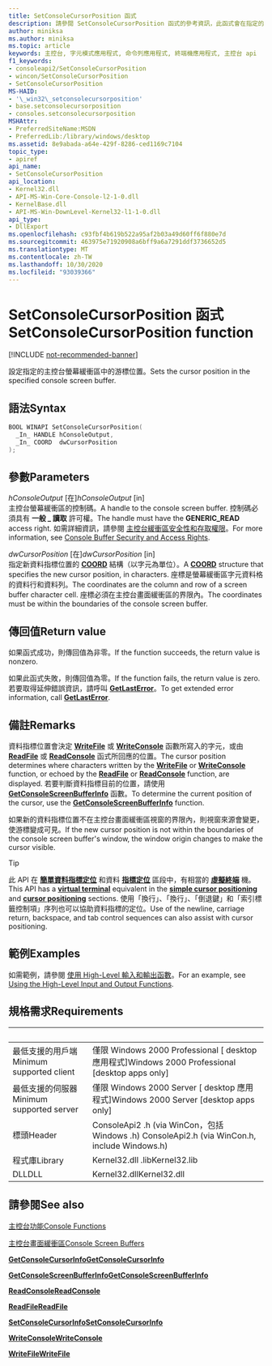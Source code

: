 ```yaml
---
title: SetConsoleCursorPosition 函式
description: 請參閱 SetConsoleCursorPosition 函式的參考資訊，此函式會在指定的主控台螢幕緩衝區中設定游標位置。
author: miniksa
ms.author: miniksa
ms.topic: article
keywords: 主控台, 字元模式應用程式, 命令列應用程式, 終端機應用程式, 主控台 api
f1_keywords:
- consoleapi2/SetConsoleCursorPosition
- wincon/SetConsoleCursorPosition
- SetConsoleCursorPosition
MS-HAID:
- '\_win32\_setconsolecursorposition'
- base.setconsolecursorposition
- consoles.setconsolecursorposition
MSHAttr:
- PreferredSiteName:MSDN
- PreferredLib:/library/windows/desktop
ms.assetid: 8e9abada-a64e-429f-8286-ced1169c7104
topic_type:
- apiref
api_name:
- SetConsoleCursorPosition
api_location:
- Kernel32.dll
- API-MS-Win-Core-Console-l2-1-0.dll
- KernelBase.dll
- API-MS-Win-DownLevel-Kernel32-l1-1-0.dll
api_type:
- DllExport
ms.openlocfilehash: c93fbf4b619b522a95af2b03a49d60ff6f880e7d
ms.sourcegitcommit: 463975e71920908a6bff9a6a7291ddf3736652d5
ms.translationtype: MT
ms.contentlocale: zh-TW
ms.lasthandoff: 10/30/2020
ms.locfileid: "93039366"
---
```

# <a name="setconsolecursorposition-function"></a><span data-ttu-id="b6aa1-104">SetConsoleCursorPosition 函式</span><span class="sxs-lookup"><span data-stu-id="b6aa1-104">SetConsoleCursorPosition function</span></span>

[!INCLUDE [not-recommended-banner](./includes/not-recommended-banner.md)]

<span data-ttu-id="b6aa1-105">設定指定的主控台螢幕緩衝區中的游標位置。</span><span class="sxs-lookup"><span data-stu-id="b6aa1-105">Sets the cursor position in the specified console screen buffer.</span></span>

## <a name="syntax"></a><span data-ttu-id="b6aa1-106">語法</span><span class="sxs-lookup"><span data-stu-id="b6aa1-106">Syntax</span></span>

```C
BOOL WINAPI SetConsoleCursorPosition(
  _In_ HANDLE hConsoleOutput,
  _In_ COORD  dwCursorPosition
);
```

## <a name="parameters"></a><span data-ttu-id="b6aa1-107">參數</span><span class="sxs-lookup"><span data-stu-id="b6aa1-107">Parameters</span></span>

<span data-ttu-id="b6aa1-108">*hConsoleOutput* \[在\]</span><span class="sxs-lookup"><span data-stu-id="b6aa1-108">*hConsoleOutput* \[in\]</span></span>  
<span data-ttu-id="b6aa1-109">主控台螢幕緩衝區的控制碼。</span><span class="sxs-lookup"><span data-stu-id="b6aa1-109">A handle to the console screen buffer.</span></span> <span data-ttu-id="b6aa1-110">控制碼必須具有 **一般 \_ 讀取** 許可權。</span><span class="sxs-lookup"><span data-stu-id="b6aa1-110">The handle must have the **GENERIC\_READ** access right.</span></span> <span data-ttu-id="b6aa1-111">如需詳細資訊，請參閱 [主控台緩衝區安全性和存取權限](console-buffer-security-and-access-rights.md)。</span><span class="sxs-lookup"><span data-stu-id="b6aa1-111">For more information, see [Console Buffer Security and Access Rights](console-buffer-security-and-access-rights.md).</span></span>

<span data-ttu-id="b6aa1-112">*dwCursorPosition* \[在\]</span><span class="sxs-lookup"><span data-stu-id="b6aa1-112">*dwCursorPosition* \[in\]</span></span>  
<span data-ttu-id="b6aa1-113">指定新資料指標位置的 [**COORD**](coord-str.md) 結構（以字元為單位）。</span><span class="sxs-lookup"><span data-stu-id="b6aa1-113">A [**COORD**](coord-str.md) structure that specifies the new cursor position, in characters.</span></span> <span data-ttu-id="b6aa1-114">座標是螢幕緩衝區字元資料格的資料行和資料列。</span><span class="sxs-lookup"><span data-stu-id="b6aa1-114">The coordinates are the column and row of a screen buffer character cell.</span></span> <span data-ttu-id="b6aa1-115">座標必須在主控台畫面緩衝區的界限內。</span><span class="sxs-lookup"><span data-stu-id="b6aa1-115">The coordinates must be within the boundaries of the console screen buffer.</span></span>

## <a name="return-value"></a><span data-ttu-id="b6aa1-116">傳回值</span><span class="sxs-lookup"><span data-stu-id="b6aa1-116">Return value</span></span>

<span data-ttu-id="b6aa1-117">如果函式成功，則傳回值為非零。</span><span class="sxs-lookup"><span data-stu-id="b6aa1-117">If the function succeeds, the return value is nonzero.</span></span>

<span data-ttu-id="b6aa1-118">如果此函式失敗，則傳回值為零。</span><span class="sxs-lookup"><span data-stu-id="b6aa1-118">If the function fails, the return value is zero.</span></span> <span data-ttu-id="b6aa1-119">若要取得延伸錯誤資訊，請呼叫 [**GetLastError**](https://msdn.microsoft.com/library/windows/desktop/ms679360)。</span><span class="sxs-lookup"><span data-stu-id="b6aa1-119">To get extended error information, call [**GetLastError**](https://msdn.microsoft.com/library/windows/desktop/ms679360).</span></span>

## <a name="remarks"></a><span data-ttu-id="b6aa1-120">備註</span><span class="sxs-lookup"><span data-stu-id="b6aa1-120">Remarks</span></span>

<span data-ttu-id="b6aa1-121">資料指標位置會決定 [**WriteFile**](https://msdn.microsoft.com/library/windows/desktop/aa365747) 或 [**WriteConsole**](writeconsole.md) 函數所寫入的字元，或由 [**ReadFile**](https://msdn.microsoft.com/library/windows/desktop/aa365467) 或 [**ReadConsole**](readconsole.md) 函式所回應的位置。</span><span class="sxs-lookup"><span data-stu-id="b6aa1-121">The cursor position determines where characters written by the [**WriteFile**](https://msdn.microsoft.com/library/windows/desktop/aa365747) or [**WriteConsole**](writeconsole.md) function, or echoed by the [**ReadFile**](https://msdn.microsoft.com/library/windows/desktop/aa365467) or [**ReadConsole**](readconsole.md) function, are displayed.</span></span> <span data-ttu-id="b6aa1-122">若要判斷資料指標目前的位置，請使用 [**GetConsoleScreenBufferInfo**](getconsolescreenbufferinfo.md) 函數。</span><span class="sxs-lookup"><span data-stu-id="b6aa1-122">To determine the current position of the cursor, use the [**GetConsoleScreenBufferInfo**](getconsolescreenbufferinfo.md) function.</span></span>

<span data-ttu-id="b6aa1-123">如果新的資料指標位置不在主控台畫面緩衝區視窗的界限內，則視窗來源會變更，使游標變成可見。</span><span class="sxs-lookup"><span data-stu-id="b6aa1-123">If the new cursor position is not within the boundaries of the console screen buffer's window, the window origin changes to make the cursor visible.</span></span>

> [!TIP]
> <span data-ttu-id="b6aa1-124">此 API 在 **[簡單資料指標定位](console-virtual-terminal-sequences.md#simple-cursor-positioning)** 和資料 **[指標定位](console-virtual-terminal-sequences.md#cursor-positioning)** 區段中，有相當的 **[虛擬終端](console-virtual-terminal-sequences.md)** 機。</span><span class="sxs-lookup"><span data-stu-id="b6aa1-124">This API has a **[virtual terminal](console-virtual-terminal-sequences.md)** equivalent in the **[simple cursor positioning](console-virtual-terminal-sequences.md#simple-cursor-positioning)** and **[cursor positioning](console-virtual-terminal-sequences.md#cursor-positioning)** sections.</span></span> <span data-ttu-id="b6aa1-125">使用「換行」、「換行」、「倒退鍵」和「索引標籤控制項」序列也可以協助資料指標的定位。</span><span class="sxs-lookup"><span data-stu-id="b6aa1-125">Use of the newline, carriage return, backspace, and tab control sequences can also assist with cursor positioning.</span></span>

## <a name="examples"></a><span data-ttu-id="b6aa1-126">範例</span><span class="sxs-lookup"><span data-stu-id="b6aa1-126">Examples</span></span>

<span data-ttu-id="b6aa1-127">如需範例，請參閱 [使用 High-Level 輸入和輸出函數](using-the-high-level-input-and-output-functions.md)。</span><span class="sxs-lookup"><span data-stu-id="b6aa1-127">For an example, see [Using the High-Level Input and Output Functions](using-the-high-level-input-and-output-functions.md).</span></span>

## <a name="requirements"></a><span data-ttu-id="b6aa1-128">規格需求</span><span class="sxs-lookup"><span data-stu-id="b6aa1-128">Requirements</span></span>

| &nbsp; | &nbsp; |
|-|-|
| <span data-ttu-id="b6aa1-129">最低支援的用戶端</span><span class="sxs-lookup"><span data-stu-id="b6aa1-129">Minimum supported client</span></span> | <span data-ttu-id="b6aa1-130">僅限 Windows 2000 Professional \[ desktop 應用程式\]</span><span class="sxs-lookup"><span data-stu-id="b6aa1-130">Windows 2000 Professional \[desktop apps only\]</span></span> |
| <span data-ttu-id="b6aa1-131">最低支援的伺服器</span><span class="sxs-lookup"><span data-stu-id="b6aa1-131">Minimum supported server</span></span> | <span data-ttu-id="b6aa1-132">僅限 Windows 2000 Server \[ desktop 應用程式\]</span><span class="sxs-lookup"><span data-stu-id="b6aa1-132">Windows 2000 Server \[desktop apps only\]</span></span> |
| <span data-ttu-id="b6aa1-133">標頭</span><span class="sxs-lookup"><span data-stu-id="b6aa1-133">Header</span></span> | <span data-ttu-id="b6aa1-134">ConsoleApi2 .h (via WinCon，包括 Windows .h) </span><span class="sxs-lookup"><span data-stu-id="b6aa1-134">ConsoleApi2.h (via WinCon.h, include Windows.h)</span></span> |
| <span data-ttu-id="b6aa1-135">程式庫</span><span class="sxs-lookup"><span data-stu-id="b6aa1-135">Library</span></span> | <span data-ttu-id="b6aa1-136">Kernel32.dll .lib</span><span class="sxs-lookup"><span data-stu-id="b6aa1-136">Kernel32.lib</span></span> |
| <span data-ttu-id="b6aa1-137">DLL</span><span class="sxs-lookup"><span data-stu-id="b6aa1-137">DLL</span></span> | <span data-ttu-id="b6aa1-138">Kernel32.dll</span><span class="sxs-lookup"><span data-stu-id="b6aa1-138">Kernel32.dll</span></span> |

## <a name="see-also"></a><span data-ttu-id="b6aa1-139">請參閱</span><span class="sxs-lookup"><span data-stu-id="b6aa1-139">See also</span></span>

[<span data-ttu-id="b6aa1-140">主控台功能</span><span class="sxs-lookup"><span data-stu-id="b6aa1-140">Console Functions</span></span>](console-functions.md)

[<span data-ttu-id="b6aa1-141">主控台畫面緩衝區</span><span class="sxs-lookup"><span data-stu-id="b6aa1-141">Console Screen Buffers</span></span>](console-screen-buffers.md)

[<span data-ttu-id="b6aa1-142">**GetConsoleCursorInfo**</span><span class="sxs-lookup"><span data-stu-id="b6aa1-142">**GetConsoleCursorInfo**</span></span>](getconsolecursorinfo.md)

[<span data-ttu-id="b6aa1-143">**GetConsoleScreenBufferInfo**</span><span class="sxs-lookup"><span data-stu-id="b6aa1-143">**GetConsoleScreenBufferInfo**</span></span>](getconsolescreenbufferinfo.md)

[<span data-ttu-id="b6aa1-144">**ReadConsole**</span><span class="sxs-lookup"><span data-stu-id="b6aa1-144">**ReadConsole**</span></span>](readconsole.md)

[<span data-ttu-id="b6aa1-145">**ReadFile**</span><span class="sxs-lookup"><span data-stu-id="b6aa1-145">**ReadFile**</span></span>](https://msdn.microsoft.com/library/windows/desktop/aa365467)

[<span data-ttu-id="b6aa1-146">**SetConsoleCursorInfo**</span><span class="sxs-lookup"><span data-stu-id="b6aa1-146">**SetConsoleCursorInfo**</span></span>](setconsolecursorinfo.md)

[<span data-ttu-id="b6aa1-147">**WriteConsole**</span><span class="sxs-lookup"><span data-stu-id="b6aa1-147">**WriteConsole**</span></span>](writeconsole.md)

[<span data-ttu-id="b6aa1-148">**WriteFile**</span><span class="sxs-lookup"><span data-stu-id="b6aa1-148">**WriteFile**</span></span>](https://msdn.microsoft.com/library/windows/desktop/aa365747)

